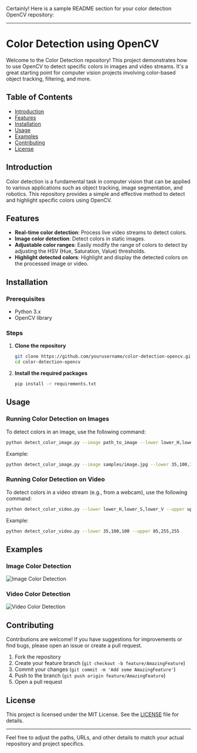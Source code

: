 Certainly! Here is a sample README section for your color detection OpenCV repository:

---

# Color Detection using OpenCV

Welcome to the Color Detection repository! This project demonstrates how to use OpenCV to detect specific colors in images and video streams. It's a great starting point for computer vision projects involving color-based object tracking, filtering, and more.

## Table of Contents

- [Introduction](#introduction)
- [Features](#features)
- [Installation](#installation)
- [Usage](#usage)
- [Examples](#examples)
- [Contributing](#contributing)
- [License](#license)

## Introduction

Color detection is a fundamental task in computer vision that can be applied to various applications such as object tracking, image segmentation, and robotics. This repository provides a simple and effective method to detect and highlight specific colors using OpenCV.

## Features

- **Real-time color detection**: Process live video streams to detect colors.
- **Image color detection**: Detect colors in static images.
- **Adjustable color ranges**: Easily modify the range of colors to detect by adjusting the HSV (Hue, Saturation, Value) thresholds.
- **Highlight detected colors**: Highlight and display the detected colors on the processed image or video.

## Installation

### Prerequisites

- Python 3.x
- OpenCV library

### Steps

1. **Clone the repository**
   ```bash
   git clone https://github.com/yourusername/color-detection-opencv.git
   cd color-detection-opencv
   ```

2. **Install the required packages**
   ```bash
   pip install -r requirements.txt
   ```

## Usage

### Running Color Detection on Images

To detect colors in an image, use the following command:
```bash
python detect_color_image.py --image path_to_image --lower lower_H,lower_S,lower_V --upper upper_H,upper_S,upper_V
```
Example:
```bash
python detect_color_image.py --image samples/image.jpg --lower 35,100,100 --upper 85,255,255
```

### Running Color Detection on Video

To detect colors in a video stream (e.g., from a webcam), use the following command:
```bash
python detect_color_video.py --lower lower_H,lower_S,lower_V --upper upper_H,upper_S,upper_V
```
Example:
```bash
python detect_color_video.py --lower 35,100,100 --upper 85,255,255
```

## Examples

### Image Color Detection

![Image Color Detection](examples/image_color_detection.jpg)

### Video Color Detection

![Video Color Detection](examples/video_color_detection.gif)

## Contributing

Contributions are welcome! If you have suggestions for improvements or find bugs, please open an issue or create a pull request.

1. Fork the repository
2. Create your feature branch (`git checkout -b feature/AmazingFeature`)
3. Commit your changes (`git commit -m 'Add some AmazingFeature'`)
4. Push to the branch (`git push origin feature/AmazingFeature`)
5. Open a pull request

## License

This project is licensed under the MIT License. See the [LICENSE](LICENSE) file for details.

---

Feel free to adjust the paths, URLs, and other details to match your actual repository and project specifics.
